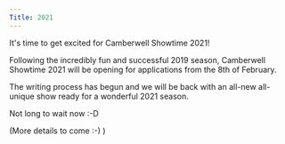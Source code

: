 ```yaml
---
Title: 2021
---
```


It's time to get excited for Camberwell Showtime 2021!

Following the incredibly fun and successful 2019 season, Camberwell Showtime
2021 will be opening for applications from the 8th of February.

The writing process has begun and we will be back with an all-new all-unique
show ready for a wonderful 2021 season.

Not long to wait now :-D

(More details to come :-) )
